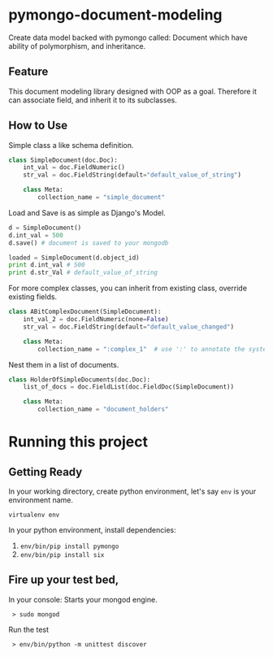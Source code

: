 # pymongo-document-modeling

Create data model backed with pymongo called: Document which have ability of polymorphism, and inheritance.

## Feature

This document modeling library designed with OOP as a goal. Therefore it can associate field, and inherit it to its subclasses. 

## How to Use

Simple class a like schema definition.

```python
class SimpleDocument(doc.Doc):
    int_val = doc.FieldNumeric()
    str_val = doc.FieldString(default="default_value_of_string")

    class Meta:
        collection_name = "simple_document"
```

Load and Save is as simple as Django's Model.

```python
d = SimpleDocument()
d.int_val = 500
d.save() # document is saved to your mongodb

loaded = SimpleDocument(d.object_id)
print d.int_val # 500
print d.str_Val # default_value_of_string
```

For more complex classes, you can inherit from existing class, override existing fields.

```python
class ABitComplexDocument(SimpleDocument):
    int_val_2 = doc.FieldNumeric(none=False)
    str_val = doc.FieldString(default="default_value_changed")

    class Meta:
        collection_name = ":complex_1"  # use ':' to annotate the system that this will share the same collection
```

Nest them in a list of documents.

```python
class HolderOfSimpleDocuments(doc.Doc):
    list_of_docs = doc.FieldList(doc.FieldDoc(SimpleDocument))

    class Meta:
        collection_name = "document_holders"
```

# Running this project

## Getting Ready

In your working directory, create python environment, let's say ```env``` is your environment name.

```virtualenv env```

In your python environment, install dependencies: 

1. ```env/bin/pip install pymongo```
1. ```env/bin/pip install six```

## Fire up your test bed,

In your console: Starts your mongod engine.

``` > sudo mongod```

Run the test

``` > env/bin/python -m unittest discover```
